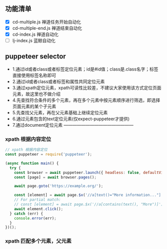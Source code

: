 ## 功能清单
- [x] cd-multiple.js 禅道任务开始自动化
- [x] cd-multiple-end.js 禅道结束自动化
- [x] cd-index.js 禅道自动化
- [ ] lj-index.js 蓝鲸自动化

## puppeteer selector

* 1.通过id或者class或者标签定位元素；id是#id值；class是.class名字；标签直接使用标签名称即可
* 2.通过id或者class或者标签和属性共同定位元素
* 3.通过xpath定位元素，xpath可读性比较差，不建议大家使用该方式定位页面元素，故这里也不做介绍
* 4.先查找符合条件的多个元素，再在多个元素中按元素顺序进行筛选，即选择页面元素的某个子元素
* 5.先查找父元素，再在父元素基础上继续定位元素
* 6.通过元素包含的text定位元素(仅expect-puppeteer才提供)
* 7.通过document定位元素
————————————————

### xpath 根据内容定位
```js
// xpath 根据内容定位
const puppeteer = require('puppeteer');

(async function main() {
  try {
    const browser = await puppeteer.launch({ headless: false, defaultViewport: null });
    const [page] = await browser.pages();

    await page.goto('https://example.org/');

    const [element] = await page.$x('//a[text()="More information..."]');
    // For partial match:
    // const [element] = await page.$x('//a[contains(text(), "More")]');
    await element.click();
  } catch (err) {
    console.error(err);
  }
})();
```

### xpath 匹配多个元素，父元素

